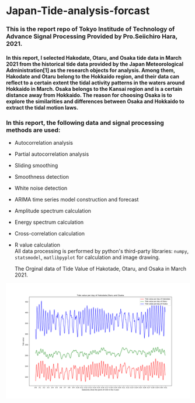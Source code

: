 # Japan-Tide-analysis-forcast
### This is the report repo of Tokyo Institude of Technology of Advance Signal Processing Provided by Pro.Seiichiro Hara, 2021.   

#### In this report, I selected Hakodate, Otaru, and Osaka tide data in March 2021 from the historical tide data provided by the Japan Meteorological Administration[1] as the research objects for analysis. Among them, Hakodate and Otaru belong to the Hokkaido region, and their data can reflect to a certain extent the tidal activity patterns in the waters around Hokkaido in March. Osaka belongs to the Kansai region and is a certain distance away from Hokkaido. The reason for choosing Osaka is to explore the similarities and differences between Osaka and Hokkaido to extract the tidal motion laws.   
        
### In this report, the following data and signal processing methods are used:    
* Autocorrelation analysis
* Partial autocorrelation analysis
* Sliding smoothing
* Smoothness detection
* White noise detection
* ARIMA time series model construction and forecast
* Amplitude spectrum calculation
* Energy spectrum calculation
* Cross-correlation calculation
*  R value calculation   
   All data processing is performed by python's third-party libraries: `numpy`, `statsmodel`, `matlibpyplot` for calculation and image drawing.   

   The Orginal data of Tide Value of Hakotade, Otaru, and Osaka in March 2021.    

![Original_data_all.png](https://github.com/Magicboomliu/Japan-Tide-analysis-forcast/blob/main/reports/figures/Original_data_all.png)
